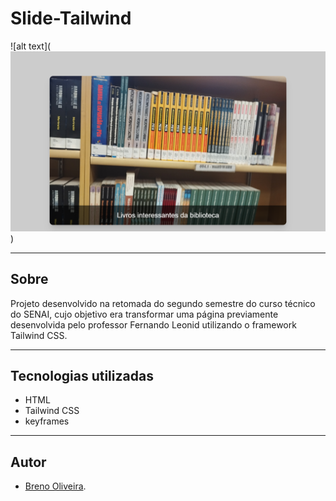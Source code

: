 # Slide-Tailwind

![alt text](![alt text](image.png))

---
## Sobre
Projeto desenvolvido na retomada do segundo semestre do curso técnico do SENAI, cujo objetivo era transformar uma página previamente desenvolvida pelo professor Fernando Leonid utilizando o framework Tailwind CSS.

---
## Tecnologias utilizadas
- HTML
- Tailwind CSS
- keyframes
---
## Autor
- [Breno Oliveira](https://www.linkedin.com/in/breno-oliveira-assis-reis-203010351/).


